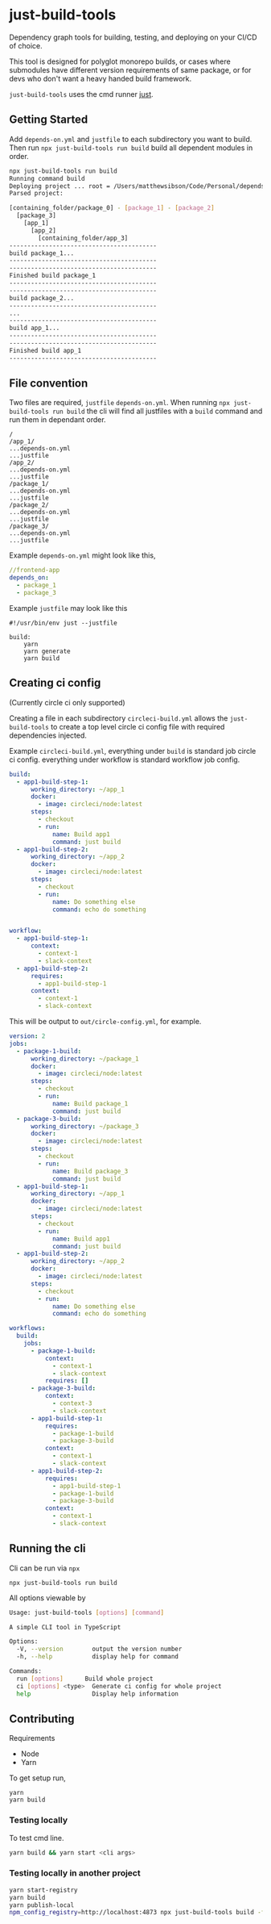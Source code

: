 # just-build-tools
Dependency graph tools for building, testing, and deploying on your CI/CD of choice.

This tool is designed for polyglot monorepo builds, or cases where submodules have different version requirements of same package, or for devs who don't want a heavy handed build framework.

`just-build-tools` uses the cmd runner [just](https://github.com/casey/just).

## Getting Started

Add `depends-on.yml` and `justfile` to each subdirectory you want to build. Then run `npx just-build-tools run build` build all dependent modules in order.

```sh
npx just-build-tools run build
Running command build
Deploying project ... root = /Users/matthewsibson/Code/Personal/depends-on/example
Parsed project:

[containing_folder/package_0] - [package_1] - [package_2]
  [package_3]
    [app_1]
      [app_2]
        [containing_folder/app_3]
-----------------------------------------
build package_1...
-----------------------------------------
-----------------------------------------
Finished build package_1
-----------------------------------------
-----------------------------------------
build package_2...
-----------------------------------------
...
-----------------------------------------
build app_1...
-----------------------------------------
-----------------------------------------
Finished build app_1
-----------------------------------------
```

## File convention
Two files are required, `justfile` `depends-on.yml`. When running `npx just-build-tools run build` the cli will find all justfiles with a `build` command and run them in dependant order.
```
/
/app_1/
...depends-on.yml
...justfile
/app_2/
...depends-on.yml
...justfile
/package_1/
...depends-on.yml
...justfile
/package_2/
...depends-on.yml
...justfile
/package_3/
...depends-on.yml
...justfile
```

Example `depends-on.yml` might look like this,
```yml
//frontend-app
depends_on:
  - package_1
  - package_3

```

Example `justfile` may look like this
```justfile
#!/usr/bin/env just --justfile

build:
    yarn
    yarn generate
    yarn build

```

## Creating ci config
(Currently circle ci only supported)

Creating a file in each subdirectory `circleci-build.yml` allows the `just-build-tools` to create a top level circle ci config file with required dependencies injected.

Example `circleci-build.yml`, everything under `build` is standard job circle ci config. everything under workflow is standard workflow job config.
```yml
build:
  - app1-build-step-1:
      working_directory: ~/app_1
      docker:
        - image: circleci/node:latest
      steps:
        - checkout
        - run:
            name: Build app1
            command: just build
  - app1-build-step-2:
      working_directory: ~/app_2
      docker:
        - image: circleci/node:latest
      steps:
        - checkout
        - run:
            name: Do something else
            command: echo do something


workflow:
  - app1-build-step-1:
      context:
        - context-1
        - slack-context
  - app1-build-step-2:
      requires:
        - app1-build-step-1
      context:
        - context-1
        - slack-context
```

This will be output to `out/circle-config.yml`, for example.
```yml
version: 2
jobs:
  - package-1-build:
      working_directory: ~/package_1
      docker:
        - image: circleci/node:latest
      steps:
        - checkout
        - run:
            name: Build package_1
            command: just build
  - package-3-build:
      working_directory: ~/package_3
      docker:
        - image: circleci/node:latest
      steps:
        - checkout
        - run:
            name: Build package_3
            command: just build
  - app1-build-step-1:
      working_directory: ~/app_1
      docker:
        - image: circleci/node:latest
      steps:
        - checkout
        - run:
            name: Build app1
            command: just build
  - app1-build-step-2:
      working_directory: ~/app_2
      docker:
        - image: circleci/node:latest
      steps:
        - checkout
        - run:
            name: Do something else
            command: echo do something

workflows:
  build:
    jobs:
      - package-1-build:
          context:
            - context-1
            - slack-context
          requires: []
      - package-3-build:
          context:
            - context-3
            - slack-context
      - app1-build-step-1:
          requires:
            - package-1-build
            - package-3-build
          context:
            - context-1
            - slack-context
      - app1-build-step-2:
          requires:
            - app1-build-step-1
            - package-1-build
            - package-3-build
          context:
            - context-1
            - slack-context

```


## Running the cli
Cli can be run via `npx`
```
npx just-build-tools run build
```

All options viewable by
```sh
Usage: just-build-tools [options] [command]

A simple CLI tool in TypeScript

Options:
  -V, --version        output the version number
  -h, --help           display help for command

Commands:
  run [options]      Build whole project
  ci [options] <type>  Generate ci config for whole project
  help                 Display help information
```


## Contributing
Requirements
- Node
- Yarn

To get setup run,
```
yarn
yarn build
```

### Testing locally
To test cmd line.
```sh
yarn build && yarn start <cli args>
```

### Testing locally in another project

```sh
yarn start-registry
yarn build
yarn publish-local
npm_config_registry=http://localhost:4873 npx just-build-tools build -f example
```



